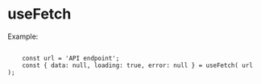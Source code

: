 # useFetch

Example:
```

    const url = 'API endpoint';
    const { data: null, loading: true, error: null } = useFetch( url );

```